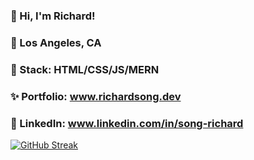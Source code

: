 ### 👋 Hi, I'm Richard!
### 🌆 Los Angeles, CA
### 🥞 Stack: HTML/CSS/JS/MERN 
### ✨ Portfolio: www.richardsong.dev
### 🔗 LinkedIn: www.linkedin.com/in/song-richard

[![GitHub Streak](https://streak-stats.demolab.com?user=Song-richard&theme=dark)](https://git.io/streak-stats)

<!--
**song-richard/song-richard** is a ✨ _special_ ✨ repository because its `README.md` (this file) appears on your GitHub profile.


